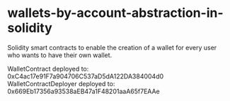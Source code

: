 # wallets-by-account-abstraction-in-solidity
Solidity smart contracts to enable the creation of a wallet for every user who wants to have their own wallet.


WalletContract deployed to: 0xC4ac17e91F7a904706C537aD5dA122DA384004d0
WalletContractDeployer deployed to: 0x669Eb17356a93538aEB47a1F48201aaA65f7EAAe